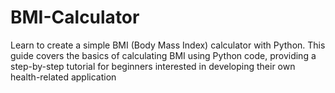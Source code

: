 # BMI-Calculator
Learn to create a simple BMI (Body Mass Index) calculator with Python. This guide covers the basics of calculating BMI using Python code, providing a step-by-step tutorial for beginners interested in developing their own health-related application
